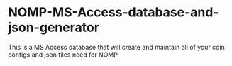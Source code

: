 NOMP-MS-Access-database-and-json-generator
==========================================

This is a MS Access database that will create and maintain all of your coin configs and json files need for NOMP
